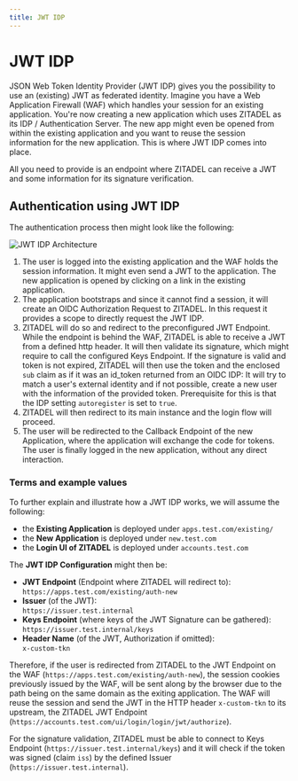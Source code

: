 ```yaml
---
title: JWT IDP
---
```


# JWT IDP

JSON Web Token Identity Provider (JWT IDP) gives you the possibility to use an (existing) JWT as federated identity.
Imagine you have a Web Application Firewall (WAF) which handles your session for an existing application.
You're now creating a new application which uses ZITADEL as its IDP / Authentication Server.
The new app might even be opened from within the existing application and you want to reuse the session information for the new application.
This is where JWT IDP comes into place.

All you need to provide is an endpoint where ZITADEL can receive a JWT and some information for its signature verification.

## Authentication using JWT IDP

The authentication process then might look like the following:

![JWT IDP Architecture](/img/concepts/objects/jwt_idp.png)

1. The user is logged into the existing application and the WAF holds the session information. It might even send a JWT to the application.
   The new application is opened by clicking on a link in the existing application.
2. The application bootstraps and since it cannot find a session, it will create an OIDC Authorization Request to ZITADEL.
   In this request it provides a scope to directly request the JWT IDP.
3. ZITADEL will do so and redirect to the preconfigured JWT Endpoint. While the endpoint is behind the WAF, ZITADEL is able to receive a JWT from a defined http header.
   It will then validate its signature, which might require to call the configured Keys Endpoint.
   If the signature is valid and token is not expired, ZITADEL will then use the token and the enclosed `sub` claim as if it was an id_token returned from an OIDC IDP:
   It will try to match a user's external identity and if not possible, create a new user with the information of the provided token.
   Prerequisite for this is that the IDP setting `autoregister` is set to `true`.
4. ZITADEL will then redirect to its main instance and the login flow will proceed.
5. The user will be redirected to the Callback Endpoint of the new Application, where the application will exchange the code for tokens.
   The user is finally logged in the new application, without any direct interaction.

### Terms and example values

To further explain and illustrate how a JWT IDP works, we will assume the following:

- the **Existing Application** is deployed under `apps.test.com/existing/`
- the **New Application** is deployed under `new.test.com`
- the **Login UI of ZITADEL** is deployed under `accounts.test.com`

The **JWT IDP Configuration** might then be:

- **JWT Endpoint** (Endpoint where ZITADEL will redirect to):<br/>`https://apps.test.com/existing/auth-new`
- **Issuer** (of the JWT):<br/>`https://issuer.test.internal`
- **Keys Endpoint** (where keys of the JWT Signature can be gathered):<br/>`https://issuer.test.internal/keys`
- **Header Name** (of the JWT, Authorization if omitted):<br/>`x-custom-tkn`

Therefore, if the user is redirected from ZITADEL to the JWT Endpoint on the WAF (`https://apps.test.com/existing/auth-new`),
the session cookies previously issued by the WAF, will be sent along by the browser due to the path being on the same domain as the exiting application.
The WAF will reuse the session and send the JWT in the HTTP header `x-custom-tkn` to its upstream, the ZITADEL JWT Endpoint (`https://accounts.test.com/ui/login/login/jwt/authorize`).

For the signature validation, ZITADEL must be able to connect to Keys Endpoint (`https://issuer.test.internal/keys`)
and it will check if the token was signed (claim `iss`) by the defined Issuer (`https://issuer.test.internal`).
